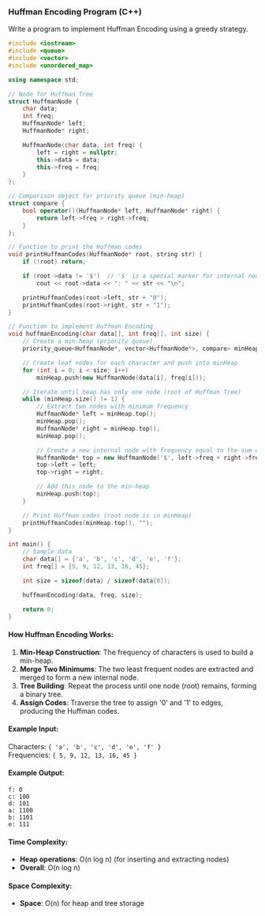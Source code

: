 ### Huffman Encoding Program (C++)

Write a program to implement Huffman Encoding using a greedy strategy.

```cpp
#include <iostream>
#include <queue>
#include <vector>
#include <unordered_map>

using namespace std;

// Node for Huffman Tree
struct HuffmanNode {
    char data;
    int freq;
    HuffmanNode* left;
    HuffmanNode* right;

    HuffmanNode(char data, int freq) {
        left = right = nullptr;
        this->data = data;
        this->freq = freq;
    }
};

// Comparison object for priority queue (min-heap)
struct compare {
    bool operator()(HuffmanNode* left, HuffmanNode* right) {
        return left->freq > right->freq;
    }
};

// Function to print the Huffman codes
void printHuffmanCodes(HuffmanNode* root, string str) {
    if (!root) return;

    if (root->data != '$')  // '$' is a special marker for internal nodes
        cout << root->data << ": " << str << "\n";

    printHuffmanCodes(root->left, str + "0");
    printHuffmanCodes(root->right, str + "1");
}

// Function to implement Huffman Encoding
void huffmanEncoding(char data[], int freq[], int size) {
    // Create a min-heap (priority queue)
    priority_queue<HuffmanNode*, vector<HuffmanNode*>, compare> minHeap;

    // Create leaf nodes for each character and push into minHeap
    for (int i = 0; i < size; i++)
        minHeap.push(new HuffmanNode(data[i], freq[i]));

    // Iterate until heap has only one node (root of Huffman Tree)
    while (minHeap.size() != 1) {
        // Extract two nodes with minimum frequency
        HuffmanNode* left = minHeap.top();
        minHeap.pop();
        HuffmanNode* right = minHeap.top();
        minHeap.pop();

        // Create a new internal node with frequency equal to the sum of two nodes
        HuffmanNode* top = new HuffmanNode('$', left->freq + right->freq);
        top->left = left;
        top->right = right;

        // Add this node to the min-heap
        minHeap.push(top);
    }

    // Print Huffman codes (root node is in minHeap)
    printHuffmanCodes(minHeap.top(), "");
}

int main() {
    // Sample data
    char data[] = {'a', 'b', 'c', 'd', 'e', 'f'};
    int freq[] = {5, 9, 12, 13, 16, 45};

    int size = sizeof(data) / sizeof(data[0]);

    huffmanEncoding(data, freq, size);

    return 0;
}
```

#### How Huffman Encoding Works:
1. **Min-Heap Construction**: The frequency of characters is used to build a min-heap.
2. **Merge Two Minimums**: The two least frequent nodes are extracted and merged to form a new internal node.
3. **Tree Building**: Repeat the process until one node (root) remains, forming a binary tree.
4. **Assign Codes**: Traverse the tree to assign '0' and '1' to edges, producing the Huffman codes.

#### Example Input:
Characters: `{ 'a', 'b', 'c', 'd', 'e', 'f' }`  
Frequencies: `{ 5, 9, 12, 13, 16, 45 }`

#### Example Output:
```
f: 0
c: 100
d: 101
a: 1100
b: 1101
e: 111
```

#### Time Complexity:
- **Heap operations**: O(n log n) (for inserting and extracting nodes)
- **Overall**: O(n log n)

#### Space Complexity:
- **Space**: O(n) for heap and tree storage